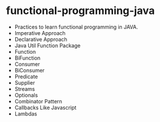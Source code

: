# functional-programming-java

- Practices to learn functional programming in JAVA.
- Imperative Approach
- Declarative Approach
- Java Util Function Package
- Function
- BiFunction
- Consumer
- BiConsumer
- Predicate
- Supplier
- Streams
- Optionals
- Combinator Pattern
- Callbacks Like Javascript
- Lambdas
